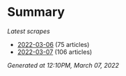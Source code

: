 # Summary
*Latest scrapes*
* [2022-03-06](https://github.com/nuuuwan/news_lk/blob/data/news_lk.2022-03-06.json) (75 articles)
* [2022-03-07](https://github.com/nuuuwan/news_lk/blob/data/news_lk.2022-03-07.json) (106 articles)

*Generated at 12:10PM, March 07, 2022*